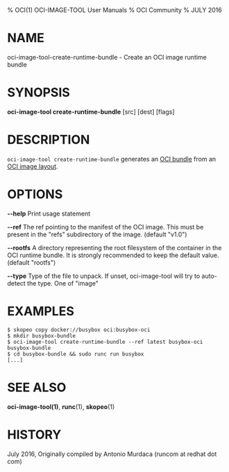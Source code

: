 % OCI(1) OCI-IMAGE-TOOL User Manuals
% OCI Community
% JULY 2016
# NAME
oci-image-tool-create-runtime-bundle \- Create an OCI image runtime bundle

# SYNOPSIS
**oci-image-tool create-runtime-bundle** [src] [dest] [flags]

# DESCRIPTION
`oci-image-tool create-runtime-bundle` generates an [OCI bundle](https://github.com/opencontainers/runtime-spec/blob/master/bundle.md) from an [OCI image layout](https://github.com/opencontainers/image-spec/blob/master/image-layout.md).


# OPTIONS
**--help**
  Print usage statement

**--ref**
  The ref pointing to the manifest of the OCI image. This must be present in the "refs" subdirectory of the image. (default "v1.0")

**--rootfs**
  A directory representing the root filesystem of the container in the OCI runtime bundle. It is strongly recommended to keep the default value. (default "rootfs")

**--type**
  Type of the file to unpack. If unset, oci-image-tool will try to auto-detect the type. One of "image"

# EXAMPLES
```
$ skopeo copy docker://busybox oci:busybox-oci
$ mkdir busybox-bundle
$ oci-image-tool create-runtime-bundle --ref latest busybox-oci busybox-bundle
$ cd busybox-bundle && sudo runc run busybox
[...]
```

# SEE ALSO
**oci-image-tool(1)**, **runc**(1), **skopeo**(1)

# HISTORY
July 2016, Originally compiled by Antonio Murdaca (runcom at redhat dot com)

